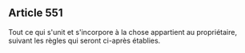 Article 551
----
Tout ce qui s'unit et s'incorpore à la chose appartient au propriétaire, suivant
les règles qui seront ci-après établies.
